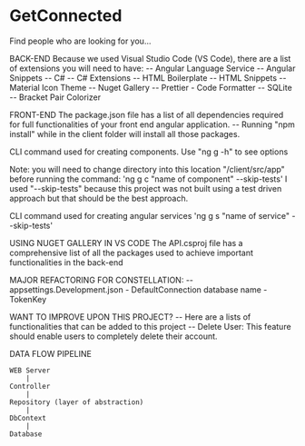 # GetConnected
Find people who are looking for you...


BACK-END
Because we used Visual Studio Code (VS Code), there are a list of extensions you will need to have:
-- Angular Language Service
-- Angular Snippets
-- C#
-- C# Extensions
-- HTML Boilerplate
-- HTML Snippets
-- Material Icon Theme
-- Nuget Gallery
-- Prettier - Code Formatter
-- SQLite
-- Bracket Pair Colorizer

FRONT-END
The package.json file has a list of all dependencies required for full functionalities of your front end angular application.
-- Running "npm install" while in the client folder will install all those packages.

CLI command used for creating components.
Use "ng g -h" to see options

Note: you will need to change directory into this location "/client/src/app" before running the command:
'ng g c "name of component" --skip-tests'
I used "--skip-tests" because this project was not built using a test driven approach but that should be the best approach.

CLI command used for creating angular services
'ng g s "name of service" --skip-tests'




USING NUGET GALLERY IN VS CODE
The API.csproj file has a comprehensive list of all the packages used to achieve important functionalities in the back-end


MAJOR REFACTORING FOR CONSTELLATION:
-- appsettings.Development.json
    - DefaultConnection database name
    - TokenKey

WANT TO IMPROVE UPON THIS PROJECT?
-- Here are a lists of functionalities that can be added to this project
   -- Delete User: This feature should enable users to completely delete their account.


DATA FLOW PIPELINE

    WEB Server
        |
    Controller
        |
    Repository (layer of abstraction)
        |
    DbContext
        |
    Database